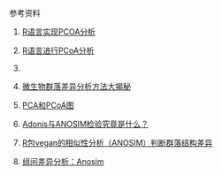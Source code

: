
参考资料
1. [R语言实现PCOA分析](https://cloud.tencent.com/developer/article/1556133)

1. [R语言进行PCoA分析](https://vlambda.com/wz_5krm4iCS6A6.html)
1. [](https://cloud.tencent.com/developer/article/1655658)
1. [微生物群落差异分析方法大揭秘](https://www.omicshare.com/forum/thread-3251-1-1.html)
1. [PCA和PCoA图](https://cloud.tencent.com/developer/article/1655658)
1. [Adonis与ANOSIM检验究竟是什么？](https://www.jianshu.com/p/dfa689f7cafd)
1. [R包vegan的相似性分析（ANOSIM）判断群落结构差异](https://cloud.tencent.com/developer/article/1667549)
1. [组间差异分析：Anosim](https://zhuanlan.zhihu.com/p/111985434)

